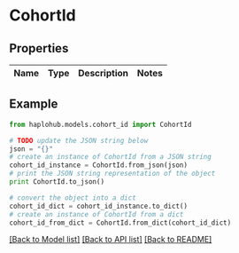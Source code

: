 # CohortId


## Properties
Name | Type | Description | Notes
------------ | ------------- | ------------- | -------------

## Example

```python
from haplohub.models.cohort_id import CohortId

# TODO update the JSON string below
json = "{}"
# create an instance of CohortId from a JSON string
cohort_id_instance = CohortId.from_json(json)
# print the JSON string representation of the object
print CohortId.to_json()

# convert the object into a dict
cohort_id_dict = cohort_id_instance.to_dict()
# create an instance of CohortId from a dict
cohort_id_from_dict = CohortId.from_dict(cohort_id_dict)
```
[[Back to Model list]](../README.md#documentation-for-models) [[Back to API list]](../README.md#documentation-for-api-endpoints) [[Back to README]](../README.md)


